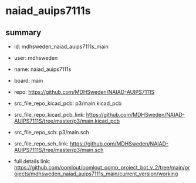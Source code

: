 # naiad_auips7111s
 
## summary 
* id: mdhsweden_naiad_auips7111s_main
* user: mdhsweden
* name: naiad_auips7111s
* board: main
* repo: https://github.com/MDHSweden/NAIAD-AUIPS7111S
* src_file_repo_kicad_pcb: p3/main.kicad_pcb
* src_file_repo_kicad_pcb_link: https://github.com/MDHSweden/NAIAD-AUIPS7111S/tree/master/p3/main.kicad_pcb


* src_file_repo_sch: p3/main.sch
* src_file_repo_sch_link: https://github.com/MDHSweden/NAIAD-AUIPS7111S/tree/master/p3/main.sch
* full details link: https://github.com/oomlout/oomlout_oomp_project_bot_v_2/tree/main/projects/mdhsweden_naiad_auips7111s_main/current_version/working  







